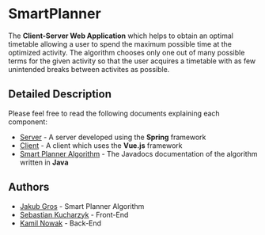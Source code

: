 # SmartPlanner

The **Client-Server Web Application** which helps to obtain an optimal timetable allowing a user to spend the maximum possible time at the optimized activity. The algorithm chooses only one out of many possible terms for the given activity so that the user acquires a timetable with as few unintended breaks between activites as possible.

## Detailed Description

Please feel free to read the following documents explaining each component:

* [Server](WebServer/README.md) - A server developed using the **Spring** framework
* [Client](WebClient/README.md) - A client which uses the **Vue.js** framework
* [Smart Planner Algorithm](Back-end/Backend%20documentation.pdf) - The Javadocs documentation of the algorithm written in **Java**

## Authors 

* [Jakub Gros](https://github.com/jakubgros) - Smart Planner Algorithm
* [Sebastian Kucharzyk](https://github.com/kucharzyk-sebastian) - Front-End
* [Kamil Nowak](https://github.com/nowakkamil) - Back-End
